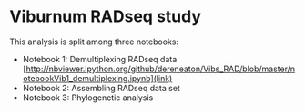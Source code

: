 Viburnum RADseq study
========================

This analysis is split among three notebooks:  

+ Notebook 1: Demultiplexing RADseq data  [http://nbviewer.ipython.org/github/dereneaton/Vibs_RAD/blob/master/notebookVib1_demultiplexing.ipynb](link)
+ Notebook 2: Assembling RADseq data set  
+ Notebook 3: Phylogenetic analysis  


